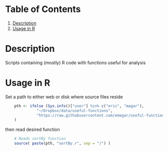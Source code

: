 
# Table of Contents

1.  [Description](#org14181a3)
2.  [Usage in R](#org99db7ad)


<a id="org14181a3"></a>

# Description

Scripts containing (mostly) R code with functions useful for analysis


<a id="org99db7ad"></a>

# Usage in R

Set a path to either web or disk where source files reside

``` R
    pth <- ifelse (Sys.info()["user"] %in% c("eric", "magar"),
              "~/Dropbox/data/useful-functions",
              "https://raw.githubusercontent.com/emagar/useful-functions/master"
    )
```

then read desired function

``` R
    # Reads sortBy function
    source( paste(pth, "sortBy.r", sep = "/") )
```
